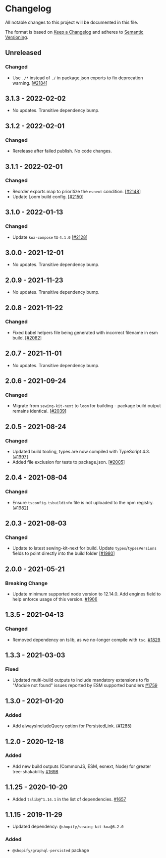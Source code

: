 # Changelog

All notable changes to this project will be documented in this file.

The format is based on [Keep a Changelog](http://keepachangelog.com/en/1.0.0/)
and adheres to [Semantic Versioning](http://semver.org/spec/v2.0.0.html).

## Unreleased

### Changed

- Use `./*` instead of `./` in package.json exports to fix deprecation warning. [[#2184](https://github.com/Shopify/quilt/pull/2184)]

## 3.1.3 - 2022-02-02

- No updates. Transitive dependency bump.

## 3.1.2 - 2022-02-01

### Changed

- Rerelease after failed publish. No code changes.

## 3.1.1 - 2022-02-01

### Changed

- Reorder exports map to prioritize the `esnext` condition. [[#2148](https://github.com/Shopify/quilt/pull/2148)]
- Update Loom build config. [[#2150](https://github.com/Shopify/quilt/pull/2150)]

## 3.1.0 - 2022-01-13

### Changed

- Update `koa-compose` to `4.1.0` [[#2128](https://github.com/Shopify/quilt/pull/2128)]

## 3.0.0 - 2021-12-01

- No updates. Transitive dependency bump.

## 2.0.9 - 2021-11-23

- No updates. Transitive dependency bump.

## 2.0.8 - 2021-11-22

### Changed

- Fixed babel helpers file being generated with incorrect filename in esm build. [[#2082](https://github.com/Shopify/quilt/pull/2082)]

## 2.0.7 - 2021-11-01

- No updates. Transitive dependency bump.

## 2.0.6 - 2021-09-24

### Changed

- Migrate from `sewing-kit-next` to `loom` for building - package build output remains identical. [[#2039](https://github.com/Shopify/quilt/pull/2039)]

## 2.0.5 - 2021-08-24

### Changed

- Updated build tooling, types are now compiled with TypeScript 4.3. [[#1997](https://github.com/Shopify/quilt/pull/1997)]
- Added file exclusion for tests to package.json. [[#2005](https://github.com/Shopify/quilt/pull/2005)]

## 2.0.4 - 2021-08-04

### Changed

- Ensure `tsconfig.tsbuildinfo` file is not uploaded to the npm registry. [[#1982](https://github.com/Shopify/quilt/pull/1982)]

## 2.0.3 - 2021-08-03

### Changed

- Update to latest sewing-kit-next for build. Update `types`/`typesVersions` fields to point directly into the build folder [[#1980](https://github.com/Shopify/quilt/pull/1980)]

## 2.0.0 - 2021-05-21

### Breaking Change

- Update minimum supported node version to 12.14.0. Add engines field to help enforce usage of this version. [#1906](https://github.com/Shopify/quilt/pull/1906)

## 1.3.5 - 2021-04-13

### Changed

- Removed dependency on tslib, as we no-longer compile with `tsc`. [#1829](https://github.com/Shopify/quilt/pull/1829)

## 1.3.3 - 2021-03-03

### Fixed

- Updated multi-build outputs to include mandatory extensions to fix "Module not found" issues reported by ESM supported bundlers [#1759](https://github.com/Shopify/quilt/pull/1759)

## 1.3.0 - 2021-01-20

### Added

- Add alwaysIncludeQuery option for PersistedLink. ([#1285](https://github.com/Shopify/quilt/pull/1285))

## 1.2.0 - 2020-12-18

### Added

- Add new build outputs (CommonJS, ESM, esnext, Node) for greater tree-shakability [#1698](https://github.com/Shopify/quilt/pull/1698)

## 1.1.25 - 2020-10-20

- Added `tslib@^1.14.1` in the list of dependencies. [#1657](https://github.com/Shopify/quilt/pull/1657)

## 1.1.15 - 2019-11-29

- Updated dependency: `@shopify/sewing-kit-koa@6.2.0`

### Added

- `@shopify/graphql-persisted` package
